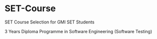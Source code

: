 # SET-Course
SET Course Selection for GMI SET Students

3 Years Diploma Programme in Software Engineering (Software Testing)
